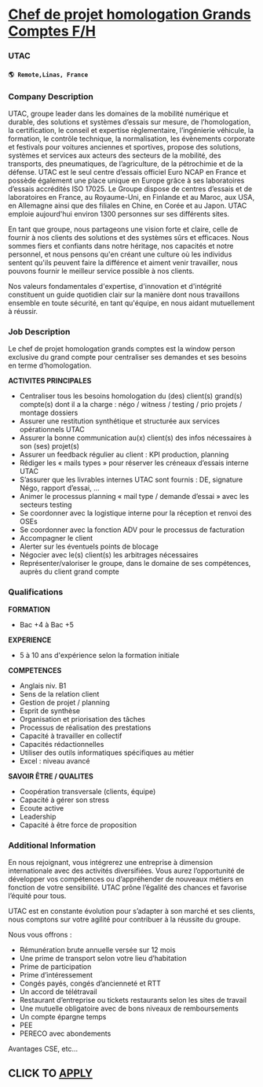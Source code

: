 # [Chef de projet homologation Grands Comptes F/H](https://www.remotewlb.com/apply/chef-de-projet-homologation-grands-comptes-f-h)  
### UTAC  
#### `🌎 Remote,Linas, France`  

### **Company Description**

UTAC, groupe leader dans les domaines de la mobilité numérique et durable, des solutions et systèmes d’essais sur mesure, de l’homologation, la certification, le conseil et expertise règlementaire, l’ingénierie véhicule, la formation, le contrôle technique, la normalisation, les évènements corporate et festivals pour voitures anciennes et sportives, propose des solutions, systèmes et services aux acteurs des secteurs de la mobilité, des transports, des pneumatiques, de l’agriculture, de la pétrochimie et de la défense. UTAC est le seul centre d’essais officiel Euro NCAP en France et possède également une place unique en Europe grâce à ses laboratoires d’essais accrédités ISO 17025. Le Groupe dispose de centres d’essais et de laboratoires en France, au Royaume-Uni, en Finlande et au Maroc, aux USA, en Allemagne ainsi que des filiales en Chine, en Corée et au Japon. UTAC emploie aujourd'hui environ 1300 personnes sur ses différents sites.

En tant que groupe, nous partageons une vision forte et claire, celle de fournir à nos clients des solutions et des systèmes sûrs et efficaces. Nous sommes fiers et confiants dans notre héritage, nos capacités et notre personnel, et nous pensons qu'en créant une culture où les individus sentent qu'ils peuvent faire la différence et aiment venir travailler, nous pouvons fournir le meilleur service possible à nos clients.

Nos valeurs fondamentales d'expertise, d'innovation et d'intégrité constituent un guide quotidien clair sur la manière dont nous travaillons ensemble en toute sécurité, en tant qu'équipe, en nous aidant mutuellement à réussir.

### **Job Description**

Le chef de projet homologation grands comptes est la window person exclusive du grand compte pour centraliser ses demandes et ses besoins en terme d’homologation.

 **ACTIVITES PRINCIPALES**

  * Centraliser tous les besoins homologation du (des) client(s) grand(s) compte(s) dont il a la charge : négo / witness / testing / prio projets / montage dossiers
  * Assurer une restitution synthétique et structurée aux services opérationnels UTAC
  * Assurer la bonne communication au(x) client(s) des infos nécessaires à son (ses) projet(s)
  * Assurer un feedback régulier au client : KPI production, planning
  * Rédiger les « mails types » pour réserver les créneaux d’essais interne UTAC
  * S’assurer que les livrables internes UTAC sont fournis : DE, signature Négo, rapport d’essai, …
  * Animer le processus planning « mail type / demande d’essai » avec les secteurs testing
  * Se coordonner avec la logistique interne pour la réception et renvoi des OSEs
  * Se coordonner avec la fonction ADV pour le processus de facturation
  * Accompagner le client
  * Alerter sur les éventuels points de blocage
  * Négocier avec le(s) client(s) les arbitrages nécessaires
  * Représenter/valoriser le groupe, dans le domaine de ses compétences, auprès du client grand compte

###  **Qualifications**

 **FORMATION**

  * Bac +4 à Bac +5

 **EXPERIENCE**

  * 5 à 10 ans d'expérience selon la formation initiale

 **COMPETENCES**

  * Anglais niv. B1
  * Sens de la relation client
  * Gestion de projet / planning
  * Esprit de synthèse
  * Organisation et priorisation des tâches
  * Processus de réalisation des prestations
  * Capacité à travailler en collectif
  * Capacités rédactionnelles
  * Utiliser des outils informatiques spécifiques au métier
  * Excel : niveau avancé

 **SAVOIR ÊTRE / QUALITES**

  * Coopération transversale (clients, équipe)
  * Capacité à gérer son stress
  * Ecoute active
  * Leadership
  * Capacité à être force de proposition

###  **Additional Information**

En nous rejoignant, vous intégrerez une entreprise à dimension internationale avec des activités diversifiées. Vous aurez l’opportunité de développer vos compétences ou d’appréhender de nouveaux métiers en fonction de votre sensibilité. UTAC prône l’égalité des chances et favorise l’équité pour tous.

UTAC est en constante évolution pour s’adapter à son marché et ses clients, nous comptons sur votre agilité pour contribuer à la réussite du groupe.

Nous vous offrons :

  * Rémunération brute annuelle versée sur 12 mois 
  * Une prime de transport selon votre lieu d’habitation 
  * Prime de participation 
  * Prime d’intéressement 
  * Congés payés, congés d’ancienneté et RTT 
  * Un accord de télétravail 
  * Restaurant d’entreprise ou tickets restaurants selon les sites de travail 
  * Une mutuelle obligatoire avec de bons niveaux de remboursements 
  * Un compte épargne temps 
  * PEE 
  * PERECO avec abondements 

Avantages CSE, etc…

  
## CLICK TO [APPLY](https://www.remotewlb.com/apply/chef-de-projet-homologation-grands-comptes-f-h)

